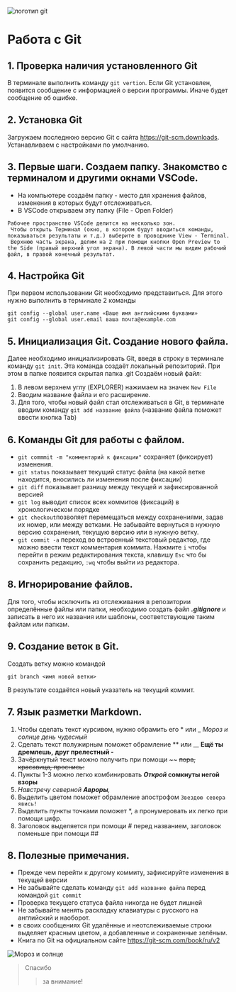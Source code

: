 ![логотип git](git_logo.jpg)
# Работа с Git

## 1. Проверка наличия установленного Git
В терминале выполнить команду `git vertion`. 
Если Git установлен, появится сообщение с информацией о версии программы. 
Иначе будет сообщение об ошибке.

## 2. Установка Git
Загружаем последнюю версию Git с сайта https://git-scm.downloads. Устанавливаем с настройками по умолчанию. 
## 3. Первые шаги. Создаем папку. Знакомство с терминалом и другими окнами VSCode.
* На компьютере создаём папку - место для хранения файлов, изменения в которых будут отслеживаться.
* В VSCode открываем эту папку (File - Open Folder)
```
Рабочее пространство VSCode делится на несколько зон. 
 Чтобы открыть Терминал (окно, в котором будут вводиться команды, показываться результаты и т.д.) выберите в проводнике View - Terminal.
 Верхнюю часть экрана, делим на 2 при помощи кнопки Open Preview to the Side (правый верхний угол экрана). В левой части мы видим рабочий файл, в правой конечный результат. 
```

## 4. Настройка Git
При первом использовании Git необходимо представиться. 
Для этого нужно выполнить в терминале 2 команды 
```
git config --global user.name «Ваше имя английскими буквами»
git config --global user.email ваша почта@example.com
```
## 5. Инициализация Git. Создание нового файла. 
Далее необходимо инициализировать Git, введя в строку в терминале команду `git init`. Эта команда создаёт локальный репозиторий.
При этом в папке появится скрытая папка .git
Создаём новый файл:
1. В левом верхнем углу (EXPLORER) нажимаем на значек `New File`
2. Вводим название файла и его расширение.
3. Для того, чтобы новый файл стал отслеживаться в Git, в терминале вводим команду `git add название файла` (название файла поможет ввести кнопка Tab)
 
## 6. Команды Git для работы с файлом.
* `git commmit -m "комментарий к фиксации"` сохраняет (фиксирует) изменения.
* `git status` показывает текущий статус файла (на какой ветке находится, вносились ли изменения после фиксации)
* `git diff` показывает разницу между текущей и зафиксированной версией
* `git log` выводит список всех коммитов (фиксаций) в хронологическом порядке
* `git checkout`позволяет перемещаться между сохранениями, задав их номер, или между ветками. Не забывайте вернуться в нужную версию сохранения, текущую версию или в нужную ветку.
* `git commit -a` переход во встроенный текстовый редактор, где можно ввести текст комментария коммита. Нажмите `i` чтобы перейти в режим редактирования текста, клавишу `Esc` что бы сохранить редакцию, `:wq` чтобы выйти из редактора.
## 8. Игнорирование файлов.
Для того, чтобы исключить из отслеживания в репозитории определённые файлы или папки, необходимо создать файл ***.gitignore*** и записать в него их названия или шаблоны, соответствующие таким файлам или папкам.

## 9. Создание веток в Git.
Создать ветку можно командой 
```
git branch <имя новой ветки>
```
В результате создаётся новый указатель на текущий коммит.
## 7. Язык разметки Markdown.
1. Чтобы сделать текст курсивом, нужно обрамить его * или _  *Мороз и солнце*  _день чудесный_
2. Сделать текст полужирным поможет обрамление ** или __ **Ещё ты дремлешь,** __друг прелестный -__  
3. Зачёркнутый текст можно получить при помощи ~~ ~~пора, красавица, проснись:~~ 
4. Пункты 1-3 можно легко комбинировать __*Открой* сомкнуты негой взоры__
5. _Навстречу северной **Авроры**,_
6. Выделить цветом поможет обрамление апострофом `Звездою севера явись!` 
7. Выделить пункты точками поможет *, а пронумеровать их легко при помощи цифр.
8. Заголовок выделяется при помощи # перед названием, заголовок поменьше при помощи ##
## 8. Полезные примечания.
* Прежде чем перейти к другому коммиту, зафиксируйте изменения в текущей версии
* Не забывайте сделать команду `git add название файла` перед командой `git commit`
* Проверка текущего статуса файла никогда не будет лишней  
* Не забывайте менять раскладку клавиатуры с русского на английский и наоборот.
* в своих сообщениях Git удалённые и неотслеживаемые строки выделяет красным цветом, а добавленные и сохраненные зелёным.
* Книга по Git на официальном сайте https://git-scm.com/book/ru/v2

![Мороз и солнце](Winter.jpg)
> Cпасибо 
>> за внимание!